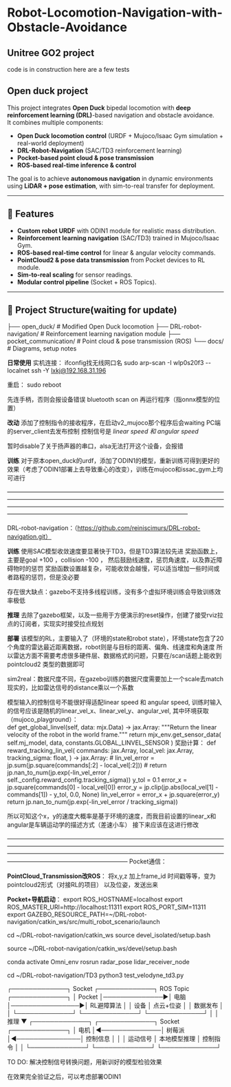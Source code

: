 # Robot-Locomotion-Navigation-with-Obstacle-Avoidance
## Unitree GO2 project
code is in construction
here are a few tests



## Open duck project
This project integrates **Open Duck** bipedal locomotion with **deep reinforcement learning (DRL)**-based navigation and obstacle avoidance.  
It combines multiple components:  
- **Open Duck locomotion control** (URDF + Mujoco/Isaac Gym simulation + real-world deployment)  
- **DRL-Robot-Navigation** (SAC/TD3 reinforcement learning)  
- **Pocket-based point cloud & pose transmission**  
- **ROS-based real-time inference & control**  

The goal is to achieve **autonomous navigation** in dynamic environments using **LiDAR + pose estimation**, with sim-to-real transfer for deployment.

---

## 🔹 Features
- **Custom robot URDF** with ODIN1 module for realistic mass distribution.
- **Reinforcement learning navigation** (SAC/TD3) trained in Mujoco/Isaac Gym.
- **ROS-based real-time control** for linear & angular velocity commands.
- **PointCloud2 & pose data transmission** from Pocket devices to RL module.
- **Sim-to-real scaling** for sensor readings.
- **Modular control pipeline** (Socket + ROS Topics).

---

## 🔹 Project Structure(waiting for update)
├── open_duck/ # Modified Open Duck locomotion
├── DRL-robot-navigation/ # Reinforcement learning navigation module
├── pocket_communication/ # Point cloud & pose transmission (ROS)
└── docs/ # Diagrams, setup notes    


**日常使用**
实机连接：
ifconfig找无线网口名
sudo arp-scan -I wlp0s20f3 --localnet 
ssh -Y lxkj@192.168.31.196

重启：
sudo reboot

先连手柄，否则会报设备错误
bluetooth
scan on
再运行程序（指onnx模型的位置）


**改动**
添加了控制指令的接收程序，在启动v2_mujoco那个程序后会waiting PC端的server_client去发布控制
控制信号是 *linear speed 和 angular speed*

暂时disable了关于扬声器的串口，alsa无法打开这个设备，会报错


**训练**
对于原本open_duck的urdf，添加了ODIN1的模型，重新训练可得到更好的效果（考虑了ODIN1部署上去导致重心的改变），训练在mujoco和issac_gym上均可进行

——————————————————————————————————————————————————————————————————————————————————————————————————————————————————————————————————————————

DRL-robot-navigation：（https://github.com/reiniscimurs/DRL-robot-navigation.git）

**训练**
使用SAC模型收敛速度要显著快于TD3，但是TD3算法较先进
奖励函数上，主要是goal +100 ，collision -100  ， 然后鼓励线速度，惩罚角速度，以及靠近障碍物时的惩罚
奖励函数设置越复杂，可能收敛会越慢，可以适当增加一些时间或者路程的惩罚，但是没必要

存在很大缺点：gazebo不支持多线程训练，没有多个虚拟环境训练会导致训练效率极低


**推理**
去除了gazebo框架，以及一些用于方便演示的reset操作，创建了接受rviz拉点的订阅者，实现实时接受拉点规划


**部署**
该模型的RL，主要输入了（环境的state和robot state），环境state包含了20个角度的雷达最近距离数据，robot则是与目标的距离、偏角、线速度和角速度
所以雷达方面不需要考虑很多硬件层、数据格式的问题，只要在/scan话题上能收到 pointcloud2 类型的数据即可

sim2real：数据尺度不同，在gazebo训练的数据尺度需要加上一个scale去match现实的，比如雷达信号的distance乘以一个系数

模型输入的控制信号不能很好得适配linear speed 和 angular speed, 训练时输入的信号应该是随机的linear_vel_x、linear_vel_y、angular_vel,
其中环境获取（mujoco_playground）：    
def get_global_linvel(self, data: mjx.Data) -> jax.Array:
        """Return the linear velocity of the robot in the world frame."""
        return mjx_env.get_sensor_data(
            self.mj_model, data, constants.GLOBAL_LINVEL_SENSOR
        )
奖励计算：
def reward_tracking_lin_vel(
    commands: jax.Array,
    local_vel: jax.Array,
    tracking_sigma: float,
) -> jax.Array:
    # lin_vel_error = jp.sum(jp.square(commands[:2] - local_vel[:2]))
    # return jp.nan_to_num(jp.exp(-lin_vel_error / self._config.reward_config.tracking_sigma))
    y_tol = 0.1
    error_x = jp.square(commands[0] - local_vel[0])
    error_y = jp.clip(jp.abs(local_vel[1] - commands[1]) - y_tol, 0.0, None)
    lin_vel_error = error_x + jp.square(error_y)
    return jp.nan_to_num(jp.exp(-lin_vel_error / tracking_sigma))

所以可知这个x，y的速度大概率是基于环境的速度，而我目前设置的linear_x和angular是车辆运动学的描述方式（差速小车）
接下来应该在这进行修改

————————————————————————————————————————————————————————————————————————————————————————————————————————————————————————————————
Pocket通信：

**PointCloud_Transmission改ROS**：
将x,y,z 加上frame_id 时间戳等等，变为pointcloud2形式（对接RL的项目）
以及位姿，发送出来

**Pocket+导航启动**：
export ROS_HOSTNAME=localhost
export ROS_MASTER_URI=http://localhost:11311
export ROS_PORT_SIM=11311
export GAZEBO_RESOURCE_PATH=~/DRL-robot-navigation/catkin_ws/src/multi_robot_scenario/launch

cd ~/DRL-robot-navigation/catkin_ws
source devel_isolated/setup.bash


source ~/DRL-robot-navigation/catkin_ws/devel/setup.bash 

conda activate Omni_env
rosrun radar_pose lidar_receiver_node


cd ~/DRL-robot-navigation/TD3
python3 test_velodyne_td3.py


┌─────────────┐    Socket     ┌─────────────┐    ROS Topic    ┌─────────────┐
│   Pocket    │──────────────▶│    电脑     │────────────────▶│ RL避障算法    │
│    设备     │   点云+位姿    │             │    数据发布       │             │
└─────────────┘               └─────────────┘                 └─────────────┘
                                                                      │
                                                                      │ 推理
                                                                      ▼
┌─────────────┐               ┌─────────────┐    Socket      ┌─────────────┐
│    电机      │◀──────────────│   树莓派    │◀───────────────│  控制信息      │
│             │   运动信号     │ 本地模型推理  │   控制指令      │              │
└─────────────┘               └─────────────┘                └─────────────┘




TO DO:
解决控制信号转换问题，用新训好的模型检验效果

在效果完全验证之后，可以考虑部署ODIN1




